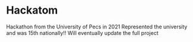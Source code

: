 # Hackatom
Hackathon from the University of Pecs in 2021
Represented the university and was 15th nationally!!
Will eventually update the full project
